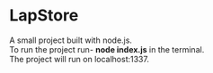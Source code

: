 # LapStore
A small project built with node.js. </br>
To run the project run- **node index.js** in the terminal. </br>
The project will run on localhost:1337.
